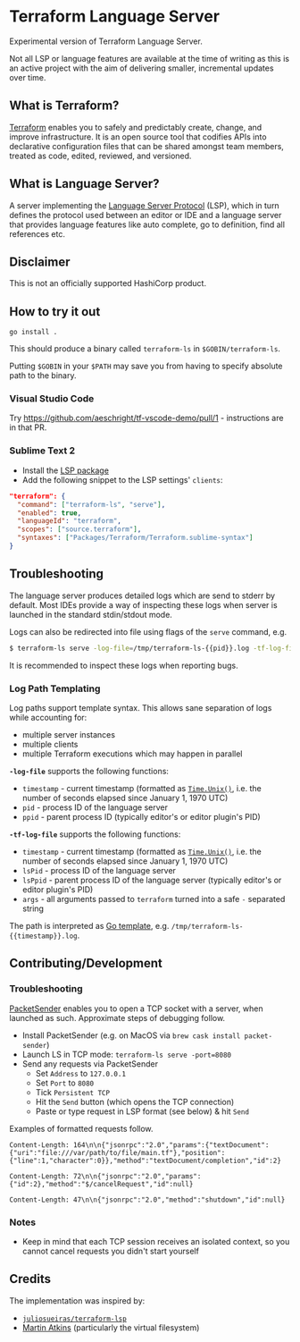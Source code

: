 # Terraform Language Server

Experimental version of Terraform Language Server.

Not all LSP or language features are available at the time of writing as this is an active project with the aim of delivering smaller, incremental updates over time.

## What is Terraform?

[Terraform](https://www.terraform.io) enables you to safely and predictably create, change, and improve infrastructure. It is an open source tool that codifies APIs into declarative configuration files that can be shared amongst team members, treated as code, edited, reviewed, and versioned.

## What is Language Server?

A server implementing the [Language Server Protocol](https://microsoft.github.io/language-server-protocol/) (LSP), which in turn defines the protocol used between an editor or IDE and a language server that provides language features like auto complete, go to definition, find all references etc.

## Disclaimer

This is not an officially supported HashiCorp product.

## How to try it out

```
go install .
```

This should produce a binary called `terraform-ls` in `$GOBIN/terraform-ls`.

Putting `$GOBIN` in your `$PATH` may save you from having to specify
absolute path to the binary.

### Visual Studio Code

Try https://github.com/aeschright/tf-vscode-demo/pull/1 - instructions are in that PR.

### Sublime Text 2

 - Install the [LSP package](https://github.com/sublimelsp/LSP#installation)
 - Add the following snippet to the LSP settings' `clients`:

```json
"terraform": {
  "command": ["terraform-ls", "serve"],
  "enabled": true,
  "languageId": "terraform",
  "scopes": ["source.terraform"],
  "syntaxes": ["Packages/Terraform/Terraform.sublime-syntax"]
}
```

## Troubleshooting

The language server produces detailed logs which are send to stderr by default.
Most IDEs provide a way of inspecting these logs when server is launched in the standard
stdin/stdout mode.

Logs can also be redirected into file using flags of the `serve` command, e.g.

```sh
$ terraform-ls serve -log-file=/tmp/terraform-ls-{{pid}}.log -tf-log-file=/tmp/tf-exec-{{lsPid}}-{{args}}.log
```

It is recommended to inspect these logs when reporting bugs.

### Log Path Templating

Log paths support template syntax. This allows sane separation of logs while accounting for:

 - multiple server instances
 - multiple clients
 - multiple Terraform executions which may happen in parallel

**`-log-file`** supports the following functions:

 - `timestamp` - current timestamp (formatted as [`Time.Unix()`](https://golang.org/pkg/time/#Time.Unix), i.e. the number of seconds elapsed since January 1, 1970 UTC)
 - `pid` - process ID of the language server
 - `ppid` - parent process ID (typically editor's or editor plugin's PID)

 **`-tf-log-file`** supports the following functions:

  - `timestamp` - current timestamp (formatted as [`Time.Unix()`](https://golang.org/pkg/time/#Time.Unix), i.e. the number of seconds elapsed since January 1, 1970 UTC)
  - `lsPid` - process ID of the language server
  - `lsPpid` - parent process ID of the language server (typically editor's or editor plugin's PID)
  - `args` - all arguments passed to `terraform` turned into a safe `-` separated string

The path is interpreted as [Go template](https://golang.org/pkg/text/template/), e.g. `/tmp/terraform-ls-{{timestamp}}.log`.

## Contributing/Development

### Troubleshooting

[PacketSender](https://packetsender.com) enables you to open a TCP socket with a server, when launched as such.
Approximate steps of debugging follow.

 - Install PacketSender (e.g. on MacOS via `brew cask install packet-sender`)
 - Launch LS in TCP mode: `terraform-ls serve -port=8080`
 - Send any requests via PacketSender
   - Set `Address` to `127.0.0.1`
   - Set `Port` to `8080`
   - Tick `Persistent TCP`
   - Hit the `Send` button (which opens the TCP connection)
   - Paste or type request in LSP format (see below) & hit `Send`

Examples of formatted requests follow.

```
Content-Length: 164\n\n{"jsonrpc":"2.0","params":{"textDocument":{"uri":"file:///var/path/to/file/main.tf"},"position":{"line":1,"character":0}},"method":"textDocument/completion","id":2}
```
```
Content-Length: 72\n\n{"jsonrpc":"2.0","params":{"id":2},"method":"$/cancelRequest","id":null}
```
```
Content-Length: 47\n\n{"jsonrpc":"2.0","method":"shutdown","id":null}
```

### Notes

 - Keep in mind that each TCP session receives an isolated context,
    so you cannot cancel requests you didn't start yourself

## Credits

The implementation was inspired by:

 - [`juliosueiras/terraform-lsp`](https://github.com/juliosueiras/terraform-lsp)
 - [Martin Atkins](https://github.com/apparentlymart) (particularly the virtual filesystem)
